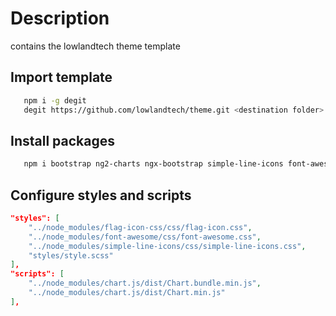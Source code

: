 # Description
contains the lowlandtech theme template

## Import template

```bash
   npm i -g degit
   degit https://github.com/lowlandtech/theme.git <destination folder>
```

## Install packages

```bash
   npm i bootstrap ng2-charts ngx-bootstrap simple-line-icons font-awesome flag-icon-css rxjs --save-dev
```

## Configure styles and scripts

```json
"styles": [
    "../node_modules/flag-icon-css/css/flag-icon.css",
    "../node_modules/font-awesome/css/font-awesome.css",
    "../node_modules/simple-line-icons/css/simple-line-icons.css",
    "styles/style.scss"
],
"scripts": [
    "../node_modules/chart.js/dist/Chart.bundle.min.js",
    "../node_modules/chart.js/dist/Chart.min.js"
],
```
